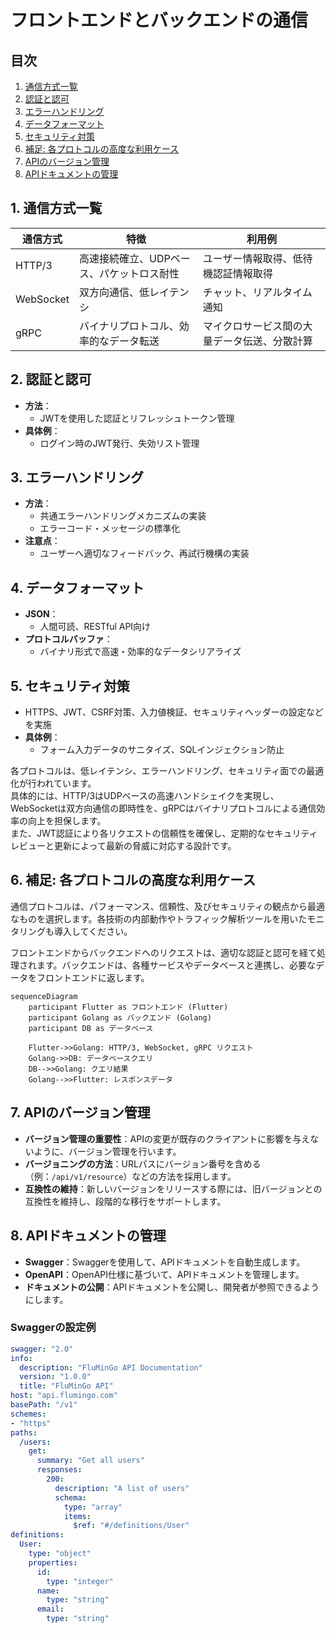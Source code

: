 # フロントエンドとバックエンドの通信

## 目次
1. [通信方式一覧](#1-通信方式一覧)
2. [認証と認可](#2-認証と認可)
3. [エラーハンドリング](#3-エラーハンドリング)
4. [データフォーマット](#4-データフォーマット)
5. [セキュリティ対策](#5-セキュリティ対策)
6. [補足: 各プロトコルの高度な利用ケース](#6-補足-各プロトコルの高度な利用ケース)
7. [APIのバージョン管理](#7-apiのバージョン管理)
8. [APIドキュメントの管理](#8-apiドキュメントの管理)

## 1. 通信方式一覧
| 通信方式   | 特徴                                      | 利用例                                                     |
|------------|-----------------------------------------|------------------------------------------------------------|
| HTTP/3    | 高速接続確立、UDPベース、パケットロス耐性  | ユーザー情報取得、低待機認証情報取得                         |
| WebSocket | 双方向通信、低レイテンシ                   | チャット、リアルタイム通知                                    |
| gRPC      | バイナリプロトコル、効率的なデータ転送      | マイクロサービス間の大量データ伝送、分散計算                  |

## 2. 認証と認可
- **方法**：  
  - JWTを使用した認証とリフレッシュトークン管理
- **具体例**：  
  - ログイン時のJWT発行、失効リスト管理

## 3. エラーハンドリング
- **方法**：  
  - 共通エラーハンドリングメカニズムの実装  
  - エラーコード・メッセージの標準化
- **注意点**：  
  - ユーザーへ適切なフィードバック、再試行機構の実装

## 4. データフォーマット
- **JSON**：  
  - 人間可読、RESTful API向け
- **プロトコルバッファ**：  
  - バイナリ形式で高速・効率的なデータシリアライズ

## 5. セキュリティ対策
- HTTPS、JWT、CSRF対策、入力値検証、セキュリティヘッダーの設定などを実施  
- **具体例**：  
  - フォーム入力データのサニタイズ、SQLインジェクション防止

各プロトコルは、低レイテンシ、エラーハンドリング、セキュリティ面での最適化が行われています。  
具体的には、HTTP/3はUDPベースの高速ハンドシェイクを実現し、WebSocketは双方向通信の即時性を、gRPCはバイナリプロトコルによる通信効率の向上を担保します。  
また、JWT認証により各リクエストの信頼性を確保し、定期的なセキュリティレビューと更新によって最新の脅威に対応する設計です。

## 6. 補足: 各プロトコルの高度な利用ケース
通信プロトコルは、パフォーマンス、信頼性、及びセキュリティの観点から最適なものを選択します。各技術の内部動作やトラフィック解析ツールを用いたモニタリングも導入してください。

フロントエンドからバックエンドへのリクエストは、適切な認証と認可を経て処理されます。バックエンドは、各種サービスやデータベースと連携し、必要なデータをフロントエンドに返します。

```mermaid
sequenceDiagram
    participant Flutter as フロントエンド (Flutter)
    participant Golang as バックエンド (Golang)
    participant DB as データベース

    Flutter->>Golang: HTTP/3, WebSocket, gRPC リクエスト
    Golang->>DB: データベースクエリ
    DB-->>Golang: クエリ結果
    Golang-->>Flutter: レスポンスデータ
```

## 7. APIのバージョン管理
- **バージョン管理の重要性**：APIの変更が既存のクライアントに影響を与えないように、バージョン管理を行います。
- **バージョニングの方法**：URLパスにバージョン番号を含める（例：`/api/v1/resource`）などの方法を採用します。
- **互換性の維持**：新しいバージョンをリリースする際には、旧バージョンとの互換性を維持し、段階的な移行をサポートします。

## 8. APIドキュメントの管理
- **Swagger**：Swaggerを使用して、APIドキュメントを自動生成します。
- **OpenAPI**：OpenAPI仕様に基づいて、APIドキュメントを管理します。
- **ドキュメントの公開**：APIドキュメントを公開し、開発者が参照できるようにします。

### Swaggerの設定例
```yaml
swagger: "2.0"
info:
  description: "FluMinGo API Documentation"
  version: "1.0.0"
  title: "FluMinGo API"
host: "api.flumingo.com"
basePath: "/v1"
schemes:
- "https"
paths:
  /users:
    get:
      summary: "Get all users"
      responses:
        200:
          description: "A list of users"
          schema:
            type: "array"
            items:
              $ref: "#/definitions/User"
definitions:
  User:
    type: "object"
    properties:
      id:
        type: "integer"
      name:
        type: "string"
      email:
        type: "string"
```
